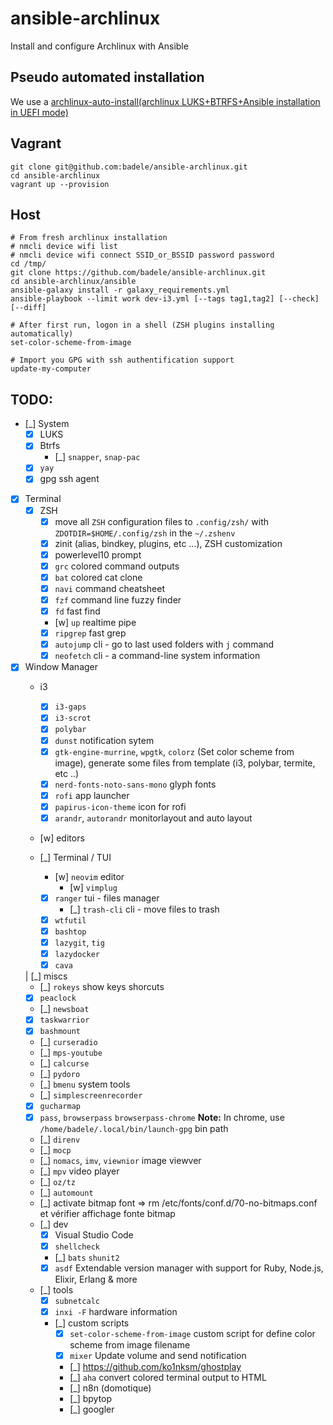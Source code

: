 # ansible-archlinux
Install and configure Archlinux with Ansible

## Pseudo automated installation

We use a [archlinux-auto-install(archlinux LUKS+BTRFS+Ansible installation in UEFI mode)](https://github.com/badele/archlinux-auto-install)

## Vagrant

```
git clone git@github.com:badele/ansible-archlinux.git
cd ansible-archlinux
vagrant up --provision
```

## Host

```
# From fresh archlinux installation
# nmcli device wifi list
# nmcli device wifi connect SSID_or_BSSID password password
cd /tmp/
git clone https://github.com/badele/ansible-archlinux.git
cd ansible-archlinux/ansible
ansible-galaxy install -r galaxy_requirements.yml
ansible-playbook --limit work dev-i3.yml [--tags tag1,tag2] [--check] [--diff]

# After first run, logon in a shell (ZSH plugins installing automatically)
set-color-scheme-from-image

# Import you GPG with ssh authentification support
update-my-computer
```

## TODO:

- [_] System
  - [x] LUKS
  - [x] Btrfs
    - [_] `snapper`, `snap-pac`
  - [x] `yay`
  - [x] gpg ssh agent

- [x] Terminal
  - [x] ZSH
    - [x] move all `ZSH` configuration files to `.config/zsh/` with `ZDOTDIR=$HOME/.config/zsh` in the `~/.zshenv`
    - [x] zinit (alias, bindkey, plugins, etc ...), ZSH customization
    - [x] powerlevel10 prompt
    - [x] `grc` colored command outputs
    - [x] `bat` colored cat clone
    - [x] `navi` command cheatsheet
    - [x] `fzf` command line fuzzy finder
    - [x] `fd` fast find
    - [w] `up` realtime pipe
    - [x] `ripgrep` fast grep
    - [x] `autojump` cli - go to last used folders with `j` command
    - [x] `neofetch` cli - a command-line system information

- [x] Window Manager
  - i3
    - [x] `i3-gaps`
    - [x] `i3-scrot`
    - [x] `polybar`
    - [x] `dunst` notification sytem
    - [x] `gtk-engine-murrine`, `wpgtk`, `colorz` (Set color scheme from image), generate some files from template (i3, polybar, termite, etc ..)
    - [x] `nerd-fonts-noto-sans-mono` glyph fonts
    - [x] `rofi` app launcher
    - [x] `papirus-icon-theme` icon for rofi
    - [x] `arandr`, `autorandr` monitorlayout and auto layout

  - [w] editors

  - [_] Terminal / TUI
    - [w] `neovim` editor
      - [w] `vimplug`
    - [x] `ranger` tui - files manager
      - [_] `trash-cli` cli - move files to trash
    - [x] `wtfutil`
    - [x] `bashtop`
    - [x] `lazygit`, `tig`
    - [x] `lazydocker`
    - [x] `cava`

  | [_] miscs
    - [_] `rokeys` show keys shorcuts
    - [x] `peaclock`
    - [_] `newsboat`
    - [x] `taskwarrior`
    - [x] `bashmount`
    - [_] `curseradio`
    - [_] `mps-youtube`
    - [_] `calcurse`
    - [_] `pydoro`
    - [_] `bmenu` system tools
    - [_] `simplescreenrecorder`
    - [x] `gucharmap`
    - [x] `pass`, `browserpass` `browserpass-chrome` **Note:** In chrome, use `/home/badele/.local/bin/launch-gpg` bin path 
    - [_] `direnv`
    - [_] `mocp`
    - [_] `nomacs`, `imv`, `viewnior` image viewver
    - [_] `mpv` video player
    - [_] `oz/tz`
    - [_] `automount`
    - [_] activate bitmap font => rm /etc/fonts/conf.d/70-no-bitmaps.conf et vérifier affichage fonte bitmap
  - [_] dev
    - [x] Visual Studio Code
    - [x] `shellcheck`
    - [_] `bats` `shunit2`
    - [x] `asdf` Extendable version manager with support for Ruby, Node.js, Elixir, Erlang & more

  - [_] tools
    - [x] `subnetcalc`
    - [x] `inxi -F` hardware information
    - [_] custom scripts
      - [x] `set-color-scheme-from-image` custom script for define color scheme from image filename
      - [x] `mixer` Update volume and send notification
      - [_] https://github.com/ko1nksm/ghostplay
      - [_] `aha` convert colored terminal output to HTML
      - [_] n8n (domotique)
      - [_] bpytop
      - [_] googler

